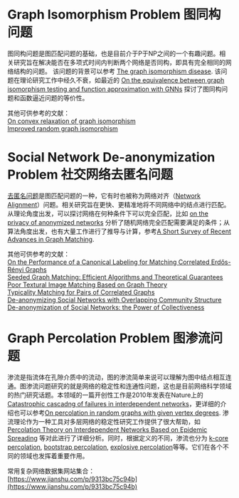 ﻿# Graph Isomorphism Problem 图同构问题 

图同构问题是图匹配问题的基础，也是目前介于P于NP之间的一个有趣问题。相关研究旨在解决能否在多项式时间内判断两个网络是否同构，即具有完全相同的网络结构的问题。
该问题的背景可以参考 [The graph isomorphism disease](https://onlinelibrary.wiley.com/doi/abs/10.1002/jgt.3190010410). 该问题在理论研究工作中经久不衰，如最近的 [On the equivalence between graph isomorphism testing and function approximation with GNNs](https://arxiv.org/abs/1905.12560) 探讨了图同构问题和函数逼近问题的等价性。

其他可供参考的文献：  
[On convex relaxation of graph isomorphism](https://www.pnas.org/content/112/10/2942)  
[Improved random graph isomorphism](https://www.sciencedirect.com/science/article/pii/S1570866707000147)  

# Social Network De-anonymization Problem 社交网络去匿名问题

[去匿名问题](https://www.cs.utexas.edu/~shmat/shmat_oak09.pdf)是图匹配问题的一种，它有时也被称为网络对齐（[Network Alignment](https://ieeexplore.ieee.org/abstract/document/5360298)）问题。相关研究旨在更快、更精准地将不同网络中的结点进行匹配。从理论角度出发，可以探讨网络在何种条件下可以完全匹配，比如 [on the privacy of anonymized networks](https://dl.acm.org/doi/10.1145/2020408.2020596) 分析了随机网络完全匹配需要满足的条件；从算法角度出发，也有大量工作进行了推导与计算，参考[A Short Survey of Recent Advances in Graph Matching](https://dl.acm.org/doi/10.1145/2911996.2912035). 

其他可供参考的文献：  
[On the Performance of a Canonical Labeling for Matching Correlated Erdős-Rényi Graphs](https://www.semanticscholar.org/paper/On-the-Performance-of-a-Canonical-Labeling-for-Dai-Cullina/0b4cb1778386b120370f528727e5fc3be021dbd3)  
[Seeded Graph Matching: Efficient Algorithms and Theoretical Guarantees](https://arxiv.org/pdf/1711.10360.pdf)  
[Poor Textural Image Matching Based on Graph Theory](https://ui.adsabs.harvard.edu/abs/2016ISPAr41B3..741C/abstract)  
[Typicality Matching for Pairs of Correlated Graphs](https://ieeexplore.ieee.org/document/8437567)  
[De-anonymizing Social Networks with Overlapping Community Structure](http://www.cs.sjtu.edu.cn/~fu-ly/paper/TON_DASN.pdf)  
[De-anonymization of Social Networks: the Power of Collectiveness](http://www.cs.sjtu.edu.cn/~fu-ly/paper/DASN_PC.pdf)

# Graph Percolation Problem 图渗流问题

渗流是指流体在孔隙介质中的流动，图的渗流简单来说可以理解为图中结点相互连通。图渗流问题研究的就是网络的稳定性和连通性问题，这也是目前网络科学领域的热门研究话题。本领域的一篇开创性工作是2010年发表在Nature上的 [Catastrophic cascadng of failures in interdependent networks](https://www.nature.com/articles/nature08932)，更详细的介绍也可以参考[On percolation in random graphs with given vertex degrees](https://projecteuclid.org/download/pdf_1/euclid.ejp/1464819466). 渗流理论作为一种工具对多层网络的稳定性研究工作提供了很大帮助，如 [Percolation Theory on Interdependent Networks Based on Epidemic Spreading](https://arxiv.org/pdf/1109.4447.pdf) 等对此进行了详细分析。同时，根据定义的不同，渗流也分为 [k-core percolation](https://journals.aps.org/pre/abstract/10.1103/PhysRevE.90.032816), [bootstrap percolation](https://link.springer.com/referenceworkentry/10.1007%2F978-0-387-30440-3_41), [explosive percolation](https://science.sciencemag.org/content/323/5920/1453)等等。它们在各个不同的领域也发挥着重要作用。



常用复杂网络数据集网站集合：  
[https://www.jianshu.com/p/9313bc75c94b](https://www.jianshu.com/p/9313bc75c94b)
